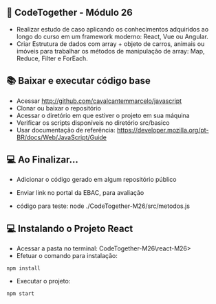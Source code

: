 ## 📝 CodeTogether - Módulo 26
- Realizar estudo de caso aplicando os conhecimentos adquiridos ao longo do curso em um framework moderno: React, Vue ou Angular.
- Criar Estrutura de dados com array + objeto de carros, animais ou imóveis para trabalhar os métodos de manipulação de array: Map, Reduce, Filter e ForEach.

## 📚 Baixar e executar código base
- Acessar http://github.com/cavalcantemmarcelo/javascript
- Clonar ou baixar o repositório
- Acessar o diretório em que estiver o projeto em sua máquina
- Verificar os scripts disponíveis no diretório src/basico
- Usar documentação de referência: https://developer.mozilla.org/pt-BR/docs/Web/JavaScript/Guide

## 💻 Ao Finalizar...
- Adicionar o código gerado em algum repositório público
- Enviar link no portal da EBAC, para avaliação

- código para teste: node ./CodeTogether-M26/src/metodos.js

## 💻 Instalando o Projeto React
- Acessar a pasta no terminal: CodeTogether-M26\react-M26>
- Efetuar o comando para instalação:
```
npm install
```
- Executar o projeto:
```
npm start
```